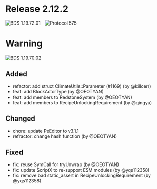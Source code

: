 # Release 2.12.2

![BDS 1.19.72.01](https://img.shields.io/badge/BDS-1.19.72.01-blue?style=for-the-badge)&emsp;![Protocol 575](https://img.shields.io/badge/Protocol-575-orange?style=for-the-badge)

# Warning
![BDS 1.19.70.02](https://img.shields.io/badge/NoSupport-1.19.70.02-red?style=for-the-badge)&emsp;

## Added

- refactor: add struct ClimateUtils::Parameter (#1169) (by @killcerr)
- feat: add BlockActorType (by @OEOTYAN)
- feat: add members to RedstoneSystem (by @OEOTYAN)
- feat: add members to RecipeUnlockingRequirement (by @qingyu)

## Changed

- chore: update PeEditor to v3.1.1
- refractor: change hash function (by @OEOTYAN)

## Fixed

- fix: reuse SymCall for tryUnwrap (by @OEOTYAN)
- fix: update ScriptX to re-support ESM modules (by @yqs112358)
- fix: remove bad static_assert in RecipeUnlockingRequirement (by @yqs112358)